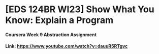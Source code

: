# [EDS 124BR WI23] Show What You Know: Explain a Program
#### Coursera Week 9 Abstraction Assignment
#### Link: https://www.youtube.com/watch?v=dauuR5RTgvc
